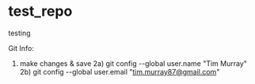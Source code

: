 # test_repo
testing

Git Info:
1) make changes & save
2a) git config --global user.name "Tim Murray"
2b) git config --global user.email "tim.murray87@gmail.com"
